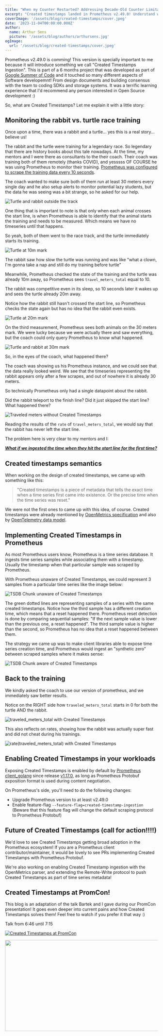 ```yaml
---
title: "When my Counter Restarted? Addressing Decade-Old Counter Limitation!"
excerpt: "Created timestamps landed in Prometheus v2.49.0! Understand what are created timestamps, what problems it is fixing and how you can enable them in your application!"
coverImage: '/assets/blog/created-timestamps/cover.jpeg'
date: '2023-11-04T00:00:00.000Z'
author:
  name: Arthur Sens
  picture: '/assets/blog/authors/arthursens.jpg'
ogImage:
  url: '/assets/blog/created-timestamps/cover.jpeg'
---
```


Prometheus v2.49.0 is comming! This version is specially important to me because it will introduce something we call "Created Timestamps Ingestion". This is part of a 6 months project that was developed as part of [Google Summer of Code](https://summerofcode.withgoogle.com/) and it touched so many different aspects of Software developemnt! From design documents and building consensus with the team to coding SDKs and storage systems. It was a terrific learning experience that I'd recommend any person interested in Open Source development :)

So, what are Created Timestamps? Let me explain it with a little story:

## Monitoring the rabbit vs. turtle race training

Once upon a time, there was a rabbit and a turtle... yes this is a real story... believe us!

The rabbit and the turtle were training for a legendary race. So legendary that there are history books about this tale nowadays. At the time, my mentors and I were there as consultants to the their coach. Their coach was training both of them remotely (thanks COVID), and yesssss OF COURSE he was using Prometheus to monitor their training. <u>Prometheus was configured to scrape the training data every 10 seconds</u>. 

The coach wanted to make sure both of them run at least 30 meters every single day and he also setup alerts to monitor potential lazy students, but the data he was seeing was a bit strange, so he asked for our help.

![Turtle and rabbit outside the track](/assets/blog/created-timestamps/turtle-rabbit-outside-track.png)

One thing that is important to note is that only when each animal crosses the start line, is when Prometheus is able to identify that the animal starts the training and needs to be measured. Which means we have no timeseries until that happens.

So yeah, both of them went to the race track, and the turtle immediately starts its training. 

![Turtle at 10m mark](/assets/blog/created-timestamps/turtle-at-10m.png)

The rabbit saw how slow the turtle was running and was like "what a clown, I'm gonna take a nap and still do my training before turtle"

Meanwhile, Prometheus checked the state of the training and the turtle was already 10m away, so Prometheus sees `travel_meters_total` equal to 10. 

The rabbit was competitive even in its sleep, so 10 seconds later it wakes up and sees the turtle already 20m away.

Notice how the rabbit still hasn't crossed the start line, so Prometheus checks the state again but has no idea that the rabbit even exists.

![Turtle at 20m mark](/assets/blog/created-timestamps/turtle-at-20m.png)

On the third measurement, Prometheus sees both animals on the 30 meters mark. We were lucky because we were actually there and saw everything, but the coach could only query Prometheus to know what happened.

![Turtle and rabbit at 30m mark](/assets/blog/created-timestamps/turtle-and-rabbit-at-30m.png)

So, in the eyes of the coach, what happened there?

The coach was showing us his Prometheus instance, and we could see that the data really looked weird. We see that the timeseries representing the rabbit appears only after a few scrapes, and out of nowhere it is already 30 meters.

So technically Prometheus only had a single datapoint about the rabbit.

Did the rabbit teleport to the finish line? Did it just skipped the start line? What happened there?

![Traveled meters without Created Timestamps](/assets/blog/created-timestamps/traveled-meters-without-created-timestamps.png)

Reading the results of the `rate` of `travel_meters_total`, we would say that the rabbit has never left the start line.

The problem here is very clear to my mentors and I:

<u>***What if we ingested the time when they hit the start line for the first time?***</u>

## Created timestamps semantics

When working on the design of created timestamps, we came up with something like this:

> "Created timestamps is a piece of metadata that tells the exact time when a time series first came into existence. Or the precise time when the time series was reset."

We were not the first ones to came up with this idea, of course. Created timestamps were already mentioned by [OpenMetrics specification](https://github.com/OpenObservability/OpenMetrics/blob/main/specification/OpenMetrics.md#:~:text=A%20MetricPoint%20in%20a%20Metric%20with%20the%20type%20Counter%20SHOULD%20have%20a%20Timestamp%20value%20called%20Created.%20This%20can%20help%20ingestors%20discern%20between%20new%20metrics%20and%20long%2Drunning%20ones%20it%20did%20not%20see%20before.) and also by [OpenTelemetry data model](https://opentelemetry.io/docs/specs/otel/metrics/data-model/#:~:text=Every%20OTLP%20metric,in%20the%20stream.).

## Implementing Created Timestamps in Prometheus

As most Prometheus users know, Prometheus is a time series database. It ingests time series samples while associating them with a timestamp. Usually the timestamp when that particular sample was scraped by Prometheus.

With Prometheus unaware of Created Timestamps, we could represent 3 samples from a particular time series like the image below:

![TSDB Chunk unaware of Created Timestamps](/assets/blog/created-timestamps/chunk-without-created-timestamps.png)

The green dotted lines are representing samples of a series with the same created timestamps. Notice how the third sample has a different creation time, which means that a reset happened there. Prometheus reset detection is done by comparing sequential samples: "If the next sample value is lower than the previous one, a reset happened". The third sample value is higher than the second, so Prometheus has no idea that a reset happened between them.

The strategy we came up was to make client libraries able to expose time series creation time, and Prometheus would ingest an "synthetic zero" between scraped samples where it makes sense:

![TSDB Chunk aware of Created Timestamps](/assets/blog/created-timestamps/chunk-with-created-timestamps.png)

## Back to the training

We kindly asked the coach to use our version of prometheus, and we immediately saw better results.

Notice on the RIGHT side how `traveled_meters_total` starts in 0 for both the turtle AND the rabbit.

![traveled_meters_total with Created Timestamps](/assets/blog/created-timestamps/traveled-meters-with-created-timestamps.png)

This also reflects on rates, showing how the rabbit was actually super fast and did not cheat during his trainings.

![rate(traveled_meters_total) with Created Timestamps](/assets/blog/created-timestamps/rate-traveled-meters-with-created-timestamps.png)

## Enabling Created Timestamps in your workloads

Exposing Created Timestamps is enabled by default by [Prometheus client_golang](https://github.com/prometheus/client_golang) since release [v1.17.0](https://github.com/prometheus/client_golang/releases/tag/v1.17.0), as long as Prometheus Protobuf exposition format is used during content negotiation.

On Prometheus's side, you'll need to do the following changes:
* Upgrade Prometheus version to at least v2.49.0
* Enable feature-flag `--feature-flag=created-timestamp-ingestion` (Beware that this feature flag will change the default scraping protocol to Prometheus Protobuf)

## Future of Created Timestamps (call for action!!!!)

We'd love to see Created Timestamps getting broad adoption in the Prometheus ecosystem! If you are a Prometheus client contributor/maintainer, it would be lovely to see PRs implementing Created Timestamps with Prometheus Protobuf.

We're also working on enabling Created Timestamp ingestion with the OpenMetrics parser, and extending the Remote-Write protocol to push Created Timestamps as part of time series metadata!

## Created Timestamps at PromCon!

This blog is an adaptation of the talk Bartek and I gave during our PromCon presentation! It goes even deeper into current pains and how Created Timestamps solves them! Feel free to watch if you prefer it that way :)

Talk from 6:46 until 7:15

[![Created Timestamps at PromCon](https://img.youtube.com/vi/pKYhMTJgJUU/hqdefault.jpg)](https://www.youtube.com/embed/pKYhMTJgJUU?si=qJxk23qKgAvOKiez)

[<img src="https://img.youtube.com/vi/pKYhMTJgJUU/hqdefault.jpg" width="600" height="300"
/>](https://www.youtube.com/embed/pKYhMTJgJUU?si=qJxk23qKgAvOKiez)